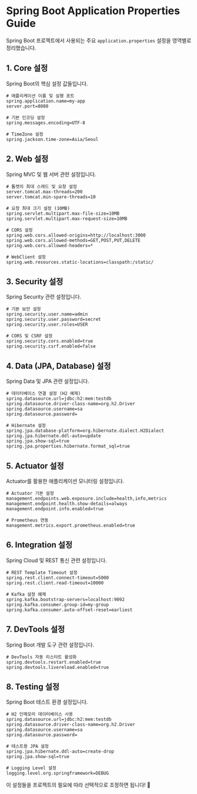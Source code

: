 # Spring Boot Application Properties Guide

Spring Boot 프로젝트에서 사용되는 주요 `application.properties` 설정을 영역별로 정리했습니다.

## 1. Core 설정
Spring Boot의 핵심 설정 값들입니다.
```properties
# 애플리케이션 이름 및 실행 포트
spring.application.name=my-app
server.port=8080

# 기본 인코딩 설정
spring.messages.encoding=UTF-8

# TimeZone 설정
spring.jackson.time-zone=Asia/Seoul
```

## 2. Web 설정
Spring MVC 및 웹 서버 관련 설정입니다.
```properties
# 톰캣의 최대 스레드 및 요청 설정
server.tomcat.max-threads=200
server.tomcat.min-spare-threads=10

# 요청 최대 크기 설정 (10MB)
spring.servlet.multipart.max-file-size=10MB
spring.servlet.multipart.max-request-size=10MB

# CORS 설정
spring.web.cors.allowed-origins=http://localhost:3000
spring.web.cors.allowed-methods=GET,POST,PUT,DELETE
spring.web.cors.allowed-headers=*

# WebClient 설정
spring.web.resources.static-locations=classpath:/static/
```

## 3. Security 설정
Spring Security 관련 설정입니다.
```properties
# 기본 보안 설정
spring.security.user.name=admin
spring.security.user.password=secret
spring.security.user.roles=USER

# CORS 및 CSRF 설정
spring.security.cors.enabled=true
spring.security.csrf.enabled=false
```

## 4. Data (JPA, Database) 설정
Spring Data 및 JPA 관련 설정입니다.
```properties
# 데이터베이스 연결 설정 (H2 예제)
spring.datasource.url=jdbc:h2:mem:testdb
spring.datasource.driver-class-name=org.h2.Driver
spring.datasource.username=sa
spring.datasource.password=

# Hibernate 설정
spring.jpa.database-platform=org.hibernate.dialect.H2Dialect
spring.jpa.hibernate.ddl-auto=update
spring.jpa.show-sql=true
spring.jpa.properties.hibernate.format_sql=true
```

## 5. Actuator 설정
Actuator를 활용한 애플리케이션 모니터링 설정입니다.
```properties
# Actuator 기본 설정
management.endpoints.web.exposure.include=health,info,metrics
management.endpoint.health.show-details=always
management.endpoint.info.enabled=true

# Prometheus 연동
management.metrics.export.prometheus.enabled=true
```

## 6. Integration 설정
Spring Cloud 및 REST 통신 관련 설정입니다.
```properties
# REST Template Timeout 설정
spring.rest.client.connect-timeout=5000
spring.rest.client.read-timeout=10000

# Kafka 설정 예제
spring.kafka.bootstrap-servers=localhost:9092
spring.kafka.consumer.group-id=my-group
spring.kafka.consumer.auto-offset-reset=earliest
```

## 7. DevTools 설정
Spring Boot 개발 도구 관련 설정입니다.
```properties
# DevTools 자동 리스타트 활성화
spring.devtools.restart.enabled=true
spring.devtools.livereload.enabled=true
```

## 8. Testing 설정
Spring Boot 테스트 환경 설정입니다.
```properties
# H2 인메모리 데이터베이스 사용
spring.datasource.url=jdbc:h2:mem:testdb
spring.datasource.driver-class-name=org.h2.Driver
spring.datasource.username=sa
spring.datasource.password=

# 테스트용 JPA 설정
spring.jpa.hibernate.ddl-auto=create-drop
spring.jpa.show-sql=true

# Logging Level 설정
logging.level.org.springframework=DEBUG
```

이 설정들을 프로젝트의 필요에 따라 선택적으로 조정하면 됩니다! 🚀

